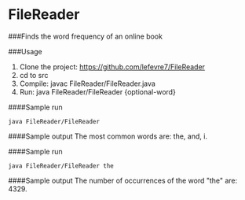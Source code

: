 # FileReader

###Finds the word frequency of an online book

###Usage

1. Clone the project: https://github.com/lefevre7/FileReader
2. cd to src
3. Compile: javac FileReader/FileReader.java
4. Run: java FileReader/FileReader {optional-word}

####Sample run
~~~~
java FileReader/FileReader
~~~~

####Sample output
The most common words are: the, and, i.

####Sample run
~~~~
java FileReader/FileReader the
~~~~

####Sample output
The number of occurrences of the word "the" are: 4329.